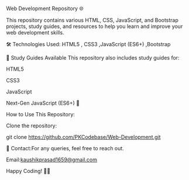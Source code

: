 Web Development Repository 🌐

This repository contains various HTML, CSS, JavaScript, and Bootstrap projects, study guides, and resources to help you learn and improve your web development skills.

🛠️ Technologies Used: HTML5 , CSS3 ,JavaScript (ES6+) ,Bootstrap 

📖 Study Guides Available
This repository also includes study guides for:

HTML5 

CSS3 

JavaScript 

Next-Gen JavaScript (ES6+) 🚀

How to Use This Repository:

Clone the repository:

git clone https://github.com/PKCodebase/Web-Development.git


📧 Contact:For any queries, feel free to reach out.

Email:kaushikprasad1659@gmail.com

Happy Coding! 🚀🎉

